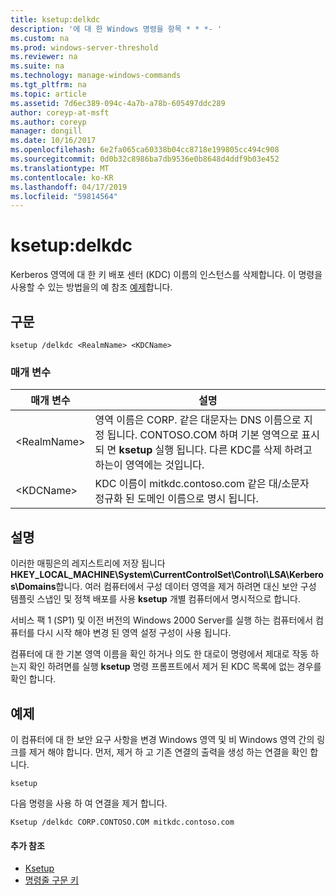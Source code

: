 ```yaml
---
title: ksetup:delkdc
description: '에 대 한 Windows 명령을 항목 * * *- '
ms.custom: na
ms.prod: windows-server-threshold
ms.reviewer: na
ms.suite: na
ms.technology: manage-windows-commands
ms.tgt_pltfrm: na
ms.topic: article
ms.assetid: 7d6ec389-094c-4a7b-a78b-605497ddc289
author: coreyp-at-msft
ms.author: coreyp
manager: dongill
ms.date: 10/16/2017
ms.openlocfilehash: 6e2fa065ca60338b04cc8718e199805cc494c908
ms.sourcegitcommit: 0d0b32c8986ba7db9536e0b8648d4ddf9b03e452
ms.translationtype: MT
ms.contentlocale: ko-KR
ms.lasthandoff: 04/17/2019
ms.locfileid: "59814564"
---
```

# <a name="ksetupdelkdc"></a>ksetup:delkdc



Kerberos 영역에 대 한 키 배포 센터 (KDC) 이름의 인스턴스를 삭제합니다. 이 명령을 사용할 수 있는 방법을의 예 참조 [예제](#BKMK_Examples)합니다.

## <a name="syntax"></a>구문

```
ksetup /delkdc <RealmName> <KDCName>
```

### <a name="parameters"></a>매개 변수

|매개 변수|설명|
|---------|-----------|
|\<RealmName>|영역 이름은 CORP. 같은 대문자는 DNS 이름으로 지정 됩니다. CONTOSO.COM 하며 기본 영역으로 표시 되 면 **ksetup** 실행 됩니다. 다른 KDC를 삭제 하려고 하는이 영역에는 것입니다.|
|\<KDCName>|KDC 이름이 mitkdc.contoso.com 같은 대/소문자 정규화 된 도메인 이름으로 명시 됩니다.|

## <a name="remarks"></a>설명

이러한 매핑은의 레지스트리에 저장 됩니다 **HKEY_LOCAL_MACHINE\System\CurrentControlSet\Control\LSA\Kerberos\Domains**합니다. 여러 컴퓨터에서 구성 데이터 영역을 제거 하려면 대신 보안 구성 템플릿 스냅인 및 정책 배포를 사용 **ksetup** 개별 컴퓨터에서 명시적으로 합니다.

서비스 팩 1 (SP1) 및 이전 버전의 Windows 2000 Server를 실행 하는 컴퓨터에서 컴퓨터를 다시 시작 해야 변경 된 영역 설정 구성이 사용 됩니다.

컴퓨터에 대 한 기본 영역 이름을 확인 하거나 의도 한 대로이 명령에서 제대로 작동 하는지 확인 하려면를 실행 **ksetup** 명령 프롬프트에서 제거 된 KDC 목록에 없는 경우를 확인 합니다.

## <a name="BKMK_Examples"></a>예제

이 컴퓨터에 대 한 보안 요구 사항을 변경 Windows 영역 및 비 Windows 영역 간의 링크를 제거 해야 합니다. 먼저, 제거 하 고 기존 연결의 출력을 생성 하는 연결을 확인 합니다.
```
ksetup
```
다음 명령을 사용 하 여 연결을 제거 합니다.
```
Ksetup /delkdc CORP.CONTOSO.COM mitkdc.contoso.com
```

#### <a name="additional-references"></a>추가 참조

-   [Ksetup](ksetup.md)
-   [명령줄 구문 키](command-line-syntax-key.md)